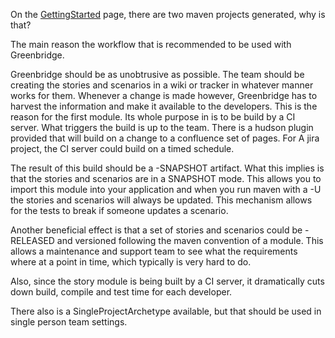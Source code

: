 On the [GettingStarted](GettingStarted.md) page, there are two maven projects generated, why is that?

The main reason the workflow that is recommended to be used with Greenbridge.

Greenbridge should be as unobtrusive as possible. The team should be creating the stories and scenarios in a wiki or tracker in whatever manner works for them. Whenever a change is made however, Greenbridge has to harvest the information and make it available to the developers. This is the reason for the first module. Its whole purpose in is to be build by a CI server. What triggers the build is up to the team. There is a hudson plugin provided that will build on a change to a confluence set of pages. For A jira project, the CI server could build on a timed schedule.

The result of this build should be a -SNAPSHOT artifact. What this implies is that the stories and scenarios are in a SNAPSHOT mode. This allows you to import this module into your application and when you run maven with a -U the stories and scenarios will always be updated. This mechanism allows for the tests to break if someone updates a scenario.

Another beneficial effect is that a set of stories and scenarios could be -RELEASED and versioned following the maven convention of a module. This allows a maintenance and support team to see what the requirements where at a point in time, which typically is very hard to do.

Also, since the story module is being built by a CI server, it dramatically cuts down build, compile and test time for each developer.

There also is a SingleProjectArchetype available, but that should be used in single person team settings.

